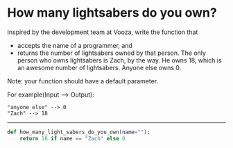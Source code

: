 # How many lightsabers do you own?

Inspired by the development team at Vooza, write the function that

* accepts the name of a programmer, and
* returns the number of lightsabers owned by that person.
The only person who owns lightsabers is Zach, by the way. He owns 18, which is an awesome number of lightsabers. Anyone else owns 0.

Note: your function should have a default parameter.

For example(Input --> Output):

```
"anyone else" --> 0
"Zach" --> 18
```

---

```py
def how_many_light_sabers_do_you_own(name=""):
    return 18 if name == "Zach" else 0
```
